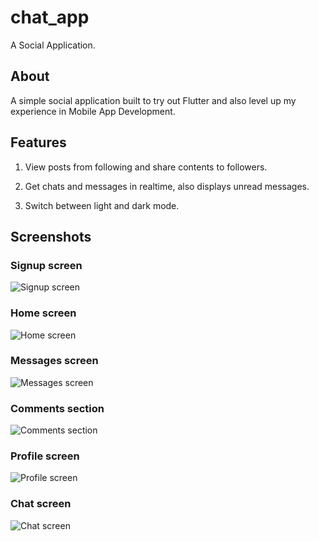 # chat_app

A Social Application.

## About

A simple social application built to try out Flutter and also level up my experience in Mobile App Development.

## Features

1. View posts from following and share contents to followers.

2. Get chats and messages in realtime, also displays unread messages.

3. Switch between light and dark mode.

## Screenshots

### Signup screen

![Signup screen](screenshots/signup.png)

### Home screen

![Home screen](screenshots/homescreen.png)

### Messages screen

![Messages screen](screenshots/messages.png)

### Comments section

![Comments section](screenshots/comments.png)

### Profile screen

![Profile screen](screenshots/profile.png)

### Chat screen

![Chat screen](screenshots/chat.png)

